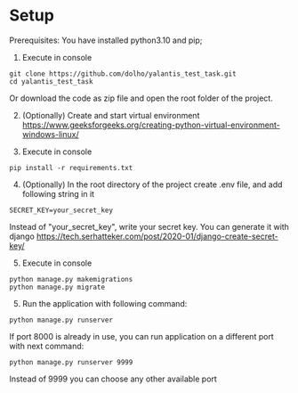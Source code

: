 # Setup 
Prerequisites: 
You have installed python3.10 and pip; 

1) Execute in console 
```
git clone https://github.com/dolho/yalantis_test_task.git
cd yalantis_test_task
```
Or download the code as zip file and open the root folder of the project.

2) (Optionally) Create and start virtual environment
https://www.geeksforgeeks.org/creating-python-virtual-environment-windows-linux/

3) Execute in console 
```
pip install -r requirements.txt 
```

4) (Optionally) In the root directory of the project create .env file, and add following string in it
```
SECRET_KEY=your_secret_key
```
Instead of "your_secret_key", write your secret key. 
You can generate it with django https://tech.serhatteker.com/post/2020-01/django-create-secret-key/

5) Execute in console 
```
python manage.py makemigrations
python manage.py migrate
```
5) Run the application with following command:
```
python manage.py runserver
```
If port 8000 is already in use, you can run application on a different port with next command: 
```
python manage.py runserver 9999
```
Instead of 9999 you can choose any other available port 
